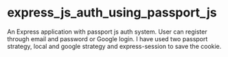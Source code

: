 # express_js_auth_using_passport_js
An Express application with passport js auth system. User can register through email and password or Google login.
I have used two passport strategy, local and google strategy and express-session to save the cookie.
